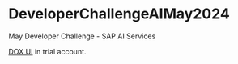# DeveloperChallengeAIMay2024
May Developer Challenge - SAP AI Services

[DOX UI](https://ed890f8btrial.us10-trial.doc.cloud.sap/ui/index.html?clientId=default#/template&/t/templatedetail/dfdbeea2-27a0-4377-a75c-b236f937c4ad) in trial account.